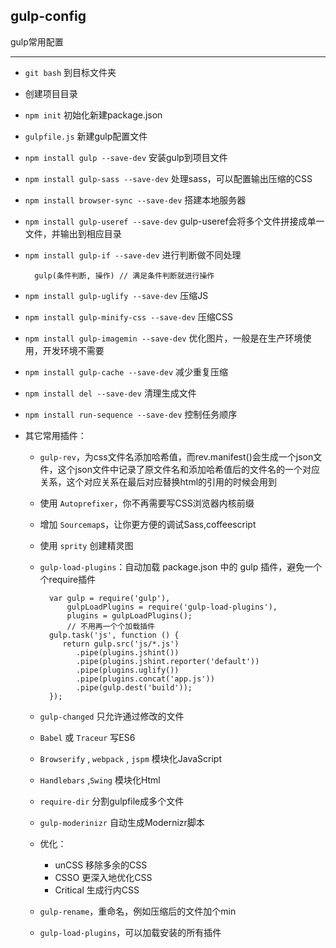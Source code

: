 ## gulp-config ##

gulp常用配置

----------

- `git bash` 到目标文件夹

- 创建项目目录

- `npm init` 初始化新建package.json

- `gulpfile.js` 新建gulp配置文件

- `npm install gulp --save-dev` 安装gulp到项目文件

- `npm install gulp-sass --save-dev` 处理sass，可以配置输出压缩的CSS

- `npm install browser-sync --save-dev` 搭建本地服务器

- `npm install gulp-useref --save-dev` gulp-useref会将多个文件拼接成单一文件，并输出到相应目录

- `npm install gulp-if --save-dev` 进行判断做不同处理

		gulp(条件判断, 操作) // 满足条件判断就进行操作

- `npm install gulp-uglify --save-dev` 压缩JS

- `npm install gulp-minify-css --save-dev` 压缩CSS

- `npm install gulp-imagemin --save-dev` 优化图片，一般是在生产环境使用，开发环境不需要

- `npm install gulp-cache --save-dev` 减少重复压缩

- `npm install del --save-dev` 清理生成文件

- `npm install run-sequence --save-dev` 控制任务顺序

-  其它常用插件：
	- `gulp-rev`，为css文件名添加哈希值，而rev.manifest()会生成一个json文件，这个json文件中记录了原文件名和添加哈希值后的文件名的一个对应关系，这个对应关系在最后对应替换html的引用的时候会用到
	- 使用 `Autoprefixer`，你不再需要写CSS浏览器内核前缀
    - 增加 `Sourcemap`s，让你更方便的调试Sass,coffeescript
    - 使用 `sprity` 创建精灵图
    - `gulp-load-plugins`：自动加载 package.json 中的 gulp 插件，避免一个个require插件
		
			var gulp = require('gulp'),
			    gulpLoadPlugins = require('gulp-load-plugins'),
			    plugins = gulpLoadPlugins();
				// 不用再一个个加载插件
			gulp.task('js', function () {
			   return gulp.src('js/*.js')
			      .pipe(plugins.jshint())
			      .pipe(plugins.jshint.reporter('default'))
			      .pipe(plugins.uglify())
			      .pipe(plugins.concat('app.js'))
			      .pipe(gulp.dest('build'));
			});
    - `gulp-changed` 只允许通过修改的文件
    - `Babel` 或 `Traceur` 写ES6
    - `Browserify` , `webpack` , `jspm` 模块化JavaScript
    - `Handlebars` ,`Swing` 模块化Html
    - `require-dir` 分割gulpfile成多个文件
    - `gulp-moderinizr` 自动生成Modernizr脚本
	- 优化：
    	- unCSS 移除多余的CSS
    	- CSSO 更深入地优化CSS
    	- Critical 生成行内CSS
    - `gulp-rename`，重命名，例如压缩后的文件加个min
    - `gulp-load-plugins`，可以加载安装的所有插件